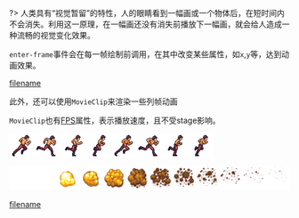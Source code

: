 ?> 人类具有“视觉暂留”的特性，人的眼睛看到一幅画或一个物体后，在短时间内不会消失。利用这一原理，在一幅画还没有消失前播放下一幅画，就会给人造成一种流畅的视觉变化效果。


`enter-frame`事件会在每一帧绘制前调用，在其中改变某些属性，如`x`,`y`等，达到动画效果。

[filename](../codes/mc-frame.js ':include')



此外，还可以使用`MovieClip`来渲染一些列帧动画

`MovieClip`也有[FPS](/basic.md?id=帧率)属性，表示播放速度，且不受stage影响。


![logo](../assets/run.png)

![logo](../assets/exp.png)


[filename](../codes/mc.js ':include')

